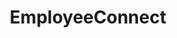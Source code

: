 ---
layout: default

title: EmployeeConnect
description: An HRIS mobile application for easy employee self service on-the-go
thumbnail: employee-connect.jpg
tags:
    - UI/UX
    - Mobile
categories: "featured"
order: 2
---